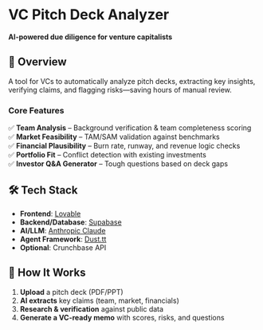 # VC Pitch Deck Analyzer  
**AI-powered due diligence for venture capitalists**  
 

## 🚀 Overview  
A tool for VCs to automatically analyze pitch decks, extracting key insights, verifying claims, and flagging risks—saving hours of manual review.  

### Core Features  
✅ **Team Analysis** – Background verification & team completeness scoring  
✅ **Market Feasibility** – TAM/SAM validation against benchmarks  
✅ **Financial Plausibility** – Burn rate, runway, and revenue logic checks  
✅ **Portfolio Fit** – Conflict detection with existing investments  
✅ **Investor Q&A Generator** – Tough questions based on deck gaps  

## 🛠️ Tech Stack  
- **Frontend**: [Lovable](https://lovable.ai/)  
- **Backend/Database**: [Supabase](https://supabase.com/)  
- **AI/LLM**: [Anthropic Claude](https://www.anthropic.com/)  
- **Agent Framework**: [Dust.tt](https://dust.tt/)  
- **Optional**: Crunchbase API  

## 📌 How It Works  
1. **Upload** a pitch deck (PDF/PPT)  
2. **AI extracts** key claims (team, market, financials)  
3. **Research & verification** against public data  
4. **Generate a VC-ready memo** with scores, risks, and questions  
